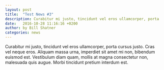 ```yaml
---
layout: post
title:  "Test News #3"
description: Curabitur mi justo, tincidunt vel eros ullamcorper, porta cursus justo. Cras vel neque eros...
date:   2016-10-28 11:16:16 +0200
author:	by Bill Shatner
categories: news
---
```

Curabitur mi justo, tincidunt vel eros ullamcorper, porta cursus justo. Cras vel neque eros. Aliquam massa urna, imperdiet sit amet mi non, bibendum euismod est. 
Vestibulum diam quam, mollis at magna consectetur non, malesuada quis augue. Morbi tincidunt pretium interdum est.